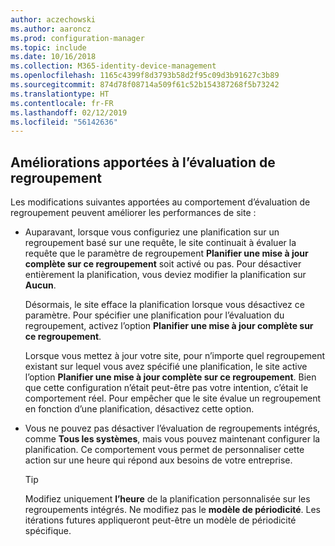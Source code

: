 ```yaml
---
author: aczechowski
ms.author: aaroncz
ms.prod: configuration-manager
ms.topic: include
ms.date: 10/16/2018
ms.collection: M365-identity-device-management
ms.openlocfilehash: 1165c4399f8d3793b58d2f95c09d3b91627c3b89
ms.sourcegitcommit: 874d78f08714a509f61c52b154387268f5b73242
ms.translationtype: HT
ms.contentlocale: fr-FR
ms.lasthandoff: 02/12/2019
ms.locfileid: "56142636"
---
```

## <a name="bkmk_colleval"></a> Améliorations apportées à l’évaluation de regroupement
<!--1358981-->

Les modifications suivantes apportées au comportement d’évaluation de regroupement peuvent améliorer les performances de site :  
 
- Auparavant, lorsque vous configuriez une planification sur un regroupement basé sur une requête, le site continuait à évaluer la requête que le paramètre de regroupement **Planifier une mise à jour complète sur ce regroupement** soit activé ou pas. Pour désactiver entièrement la planification, vous deviez modifier la planification sur **Aucun**. 

    Désormais, le site efface la planification lorsque vous désactivez ce paramètre. Pour spécifier une planification pour l’évaluation du regroupement, activez l’option **Planifier une mise à jour complète sur ce regroupement**.  

    Lorsque vous mettez à jour votre site, pour n’importe quel regroupement existant sur lequel vous avez spécifié une planification, le site active l’option **Planifier une mise à jour complète sur ce regroupement**. Bien que cette configuration n’était peut-être pas votre intention, c’était le comportement réel. Pour empêcher que le site évalue un regroupement en fonction d’une planification, désactivez cette option.  

- Vous ne pouvez pas désactiver l’évaluation de regroupements intégrés, comme **Tous les systèmes**, mais vous pouvez maintenant configurer la planification. Ce comportement vous permet de personnaliser cette action sur une heure qui répond aux besoins de votre entreprise. 

    > [!Tip]  
    > Modifiez uniquement **l’heure** de la planification personnalisée sur les regroupements intégrés. Ne modifiez pas le **modèle de périodicité**. Les itérations futures appliqueront peut-être un modèle de périodicité spécifique.  


